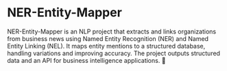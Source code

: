 # NER-Entity-Mapper
NER-Entity-Mapper is an NLP project that extracts and links organizations from business news using Named Entity Recognition (NER) and Named Entity Linking (NEL). It maps entity mentions to a structured database, handling variations and improving accuracy. The project outputs structured data and an API for business intelligence applications. 🚀

